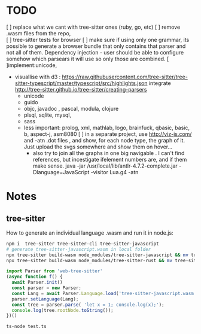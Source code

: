 # TODO

 [ ] replace what we cant with tree-sitter ones (ruby, go, etc)
 [ ] remove .wasm files from the repo,  
 [ ] tree-sitter tests for browser
 [ ] make sure if using only one grammar, its possible to generate a browser bundle that only contains that parser and not all of them. Dependency injection - user should be able to configure somehow which parsears it will use so only those are combined.
 [ ]implement:unicode, 
 * visuallise with d3 : https://raw.githubusercontent.com/tree-sitter/tree-sitter-typescript/master/typescript/src/highlights.json
 integrate http://tree-sitter.github.io/tree-sitter/creating-parsers
   * unicode
   * guido
   * objc, javadoc , pascal, modula, clojure
   * plsql, sqlite, mysql, 
   * sass  
   * less important: prolog, xml, mathlab, logo, brainfuck, qbasic, basic, b, aspect-j, asm8080
 [ ] in a separate project, use http://viz-js.com/ and -atn .dot files , and show, for each node type, the graph of it. Just upload the svgs somewhere and show them on hover... 
     * also try to join all the graphs in one big navigable . I can't find references, but incestigate ifelement numbers are, and if them make sense.  java -jar /usr/local/lib/antlr-4.7.2-complete.jar -Dlanguage=JavaScript -visitor Lua.g4 -atn


# Notes

## tree-sitter

How to generate an individual language .wasm and run it in node.js:

```sh
npm i  tree-sitter tree-sitter-cli tree-sitter-javascript
# generate tree-sitter-javascript.wasm in local folder
npx tree-sitter build-wasm node_modules/tree-sitter-javascript && mv tree-sitter-javascript.wasm src/tree-sitter-parser
npx tree-sitter build-wasm node_modules/tree-sitter-rust && mv tree-sitter-rust.wasm src/tree-sitter-parser
```

```ts
import Parser from 'web-tree-sitter'
(async function f() {
  await Parser.init()
  const parser = new Parser;
  const Lang = await Parser.Language.load('tree-sitter-javascript.wasm');
  parser.setLanguage(Lang);
  const tree = parser.parse( 'let x = 1; console.log(x);');
  console.log(tree.rootNode.toString());
})()
```

```sh
ts-node test.ts
```








<!-- 
## pegjs based grammars for common languages

 * https://github.com/michael-brade/LaTeX.js/blob/master/src/latex-parser.pegjs
 * https://libraries.io/npm/lucene-query-parser

https://github.com/honza/inertia/blob/master/inertia/grammar.pegjs
https://github.com/devijvers/lisp.js/tree/master/lisp/grammar
Schemeish grammar https://github.com/patrickdlogan/nconc/blob/master/public/scripts/nconc.pegjs

objective C - https://github.com/okaxaki/objc2swift/blob/master/grammar/objc.pegjs
formal logic  https://github.com/cameronbwhite/WeberLogicJS/blob/master/src/grammer.pegjs

misc https://github.com/for-GET/core-pegjs/tree/master/src/ietf

markdown: https://github.com/shamansir/xtd/blob/master/sources/assets/mdown-parse-pegjs/markdown.pegjs 

list: https://libraries.io/search?keywords=pegjs&page=2

https://github.com/kevinludwig/pgn-parser
https://github.com/bpow/pegjs-bonsai
https://www.npmjs.com/package/pegjs-prolog-parser
https://github.com/bripkens/lucene https://libraries.io/npm/lucene-query-parser
https://github.com/Bannerets/ti-el - https://github.com/Bannerets/ti-el/blob/master/packages/tl-parser/src/tl.pegjs
-->

<!-- 

7. BNF for syntax

We give separate BNF's for canonical and advanced forms of S-expressions.
We use the following notation:
	<x>* 		means 0 or more occurrences of <x>
	<x>+		means 1 or more occurrences of <x>  
	<x>?		means 0 or 1 occurrences of <x>
	parentheses	are used for grouping, as in (<x> | <y>)*


For canonical and basic transport:
https://people.csail.mit.edu/rivest/Sexp.txt

<sexpr>    	:: <string> | <list>
<string>   	:: <display>? <simple-string> ;
<simple-string>	:: <raw> ;
<display>  	:: "[" <simple-string> "]" ;
<raw>      	:: <decimal> ":" <bytes> ;
<decimal>  	:: <decimal-digit>+ ;
		-- decimal numbers should have no unnecessary leading zeros
<bytes> 	-- any string of bytes, of the indicated length
<list>     	:: "(" <sexp>* ")" ;
<decimal-digit> :: "0" | ... | "9" ;

For advanced transport:

<sexpr>    	:: <string> | <list>
<string>   	:: <display>? <simple-string> ;
<simple-string>	:: <raw> | <token> | <base-64> | <hexadecimal> | 
		           <quoted-string> ;
<display>  	:: "[" <simple-string> "]" ;
<raw>      	:: <decimal> ":" <bytes> ;
<decimal>  	:: <decimal-digit>+ ;
		-- decimal numbers should have no unnecessary leading zeros
<bytes> 	-- any string of bytes, of the indicated length
<token>    	:: <tokenchar>+ ;
<base-64>  	:: <decimal>? "|" ( <base-64-char> | <whitespace> )* "|" ;
<hexadecimal>   :: "#" ( <hex-digit> | <white-space> )* "#" ;
<quoted-string> :: <decimal>? <quoted-string-body>  
<quoted-string-body> :: "\"" <bytes> "\""
<list>     	:: "(" ( <sexp> | <whitespace> )* ")" ;
<whitespace> 	:: <whitespace-char>* ;
<token-char>  	:: <alpha> | <decimal-digit> | <simple-punc> ;
<alpha>       	:: <upper-case> | <lower-case> | <digit> ;
<lower-case>  	:: "a" | ... | "z" ;
<upper-case>  	:: "A" | ... | "Z" ;
<decimal-digit> :: "0" | ... | "9" ;
<hex-digit>     :: <decimal-digit> | "A" | ... | "F" | "a" | ... | "f" ;
<simple-punc> 	:: "-" | "." | "/" | "_" | ":" | "*" | "+" | "=" ;
<whitespace-char> :: " " | "\t" | "\r" | "\n" ;
<base-64-char> 	:: <alpha> | <decimal-digit> | "+" | "/" | "=" ;
<null>        	:: "" ; -->
